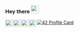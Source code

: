 ### Hey there <img src="https://media.giphy.com/media/hvRJCLFzcasrR4ia7z/giphy.gif" width="25px">


<a href="https://twitter.com/nabil_attia_">
  <img align="left" alt="Nabil Attia | Twitter" width="22px" src="https://cdn.jsdelivr.net/npm/simple-icons@v3/icons/twitter.svg" />
</a>
<a href="https://www.linkedin.com/in/attianabil/">
  <img align="left" alt="Nabil Attia | LinkdeIN" width="22px" src="https://cdn.jsdelivr.net/npm/simple-icons@v3/icons/linkedin.svg" />
</a>
<a href="https://www.instagram.com/attia.nabil/">
  <img align="left" alt="Nabil Attia | Instagram" width="22px" src="https://cdn.jsdelivr.net/npm/simple-icons@v3/icons/instagram.svg" />
</a>
<a href="https://www.facebook.com/nabil.attia">
  <img align="left" alt="Nabil Attia | Facebook" width="22px" src="https://cdn.jsdelivr.net/npm/simple-icons@v3/icons/facebook.svg" />
</a>

[![42 Profile Card](https://1337-readme.vercel.app/api/profile?cursus=piscine-c-decloisonnee&dark=true&login=nattia)](https://github.com/mohouyizme/1337-readme)
